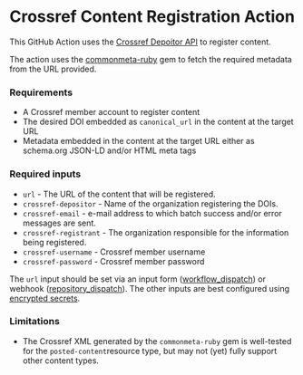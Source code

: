 # Crossref Content Registration Action

This GitHub Action uses the [Crossref Depoitor API](https://www.crossref.org/documentation/register-maintain-records/direct-deposit-xml/https-post/) to register content.

The action uses the [commonmeta-ruby](https://rubygems.org/gems/commonmeta-ruby) gem to fetch the required metadata from the URL provided.

### Requirements

* A Crossref member account to register content
* The desired DOI embedded as `canonical_url` in the content at the target URL
* Metadata embedded in the content at the target URL either as schema.org JSON-LD and/or HTML meta tags

### Required inputs

* `url` - The URL of the content that will be registered.
* `crossref-depositor` - Name of the organization registering the DOIs.
* `crossref-email` - e-mail address to which batch success and/or error messages are sent.
* `crossref-registrant` - The organization responsible for the information being registered.
* `crossref-username` - Crossref member username
* `crossref-password` - Crossref member password

The `url` input should be set via an input form ([workflow_dispatch](https://docs.github.com/en/actions/using-workflows/events-that-trigger-workflows#workflow_dispatch)) or webhook ([repository_dispatch](https://docs.github.com/en/actions/using-workflows/events-that-trigger-workflows#repository_dispatch)). The other inputs are best configured using [encrypted secrets](https://docs.github.com/en/actions/security-guides/encrypted-secrets).

### Limitations

* The Crossref XML generated by the `commonmeta-ruby` gem is well-tested for the `posted-content`resource type, but may not (yet) fully support other content types.

